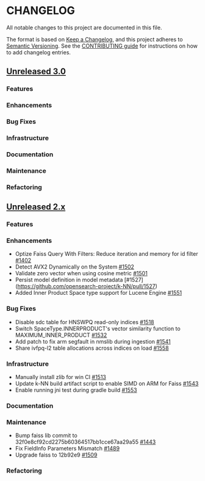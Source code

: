 # CHANGELOG
All notable changes to this project are documented in this file.

The format is based on [Keep a Changelog](https://keepachangelog.com/en/1.0.0/), and this project adheres to [Semantic Versioning](https://semver.org/spec/v2.0.0.html). See the [CONTRIBUTING guide](./CONTRIBUTING.md#Changelog) for instructions on how to add changelog entries.

## [Unreleased 3.0](https://github.com/opensearch-project/k-NN/compare/2.x...HEAD)
### Features
### Enhancements
### Bug Fixes
### Infrastructure
### Documentation
### Maintenance
### Refactoring

## [Unreleased 2.x](https://github.com/opensearch-project/k-NN/compare/2.12...2.x)
### Features
### Enhancements
* Optize Faiss Query With Filters: Reduce iteration and memory for id filter [#1402](https://github.com/opensearch-project/k-NN/pull/1402)
* Detect AVX2 Dynamically on the System [#1502](https://github.com/opensearch-project/k-NN/pull/1502)
* Validate zero vector when using cosine metric [#1501](https://github.com/opensearch-project/k-NN/pull/1501)
* Persist model definition in model metadata [#1527] (https://github.com/opensearch-project/k-NN/pull/1527)
* Added Inner Product Space type support for Lucene Engine [#1551](https://github.com/opensearch-project/k-NN/pull/1551)
### Bug Fixes
* Disable sdc table for HNSWPQ read-only indices [#1518](https://github.com/opensearch-project/k-NN/pull/1518)
* Switch SpaceType.INNERPRODUCT's vector similarity function to MAXIMUM_INNER_PRODUCT [#1532](https://github.com/opensearch-project/k-NN/pull/1532)
* Add patch to fix arm segfault in nmslib during ingestion [#1541](https://github.com/opensearch-project/k-NN/pull/1541)
* Share ivfpq-l2 table allocations across indices on load [#1558](https://github.com/opensearch-project/k-NN/pull/1558)
### Infrastructure
* Manually install zlib for win CI [#1513](https://github.com/opensearch-project/k-NN/pull/1513)
* Update k-NN build artifact script to enable SIMD on ARM for Faiss [#1543](https://github.com/opensearch-project/k-NN/pull/1543)
* Enable running jni test during gradle build [#1553](https://github.com/opensearch-project/k-NN/pull/1553)
### Documentation
### Maintenance
* Bump faiss lib commit to 32f0e8cf92cd2275b60364517bb1cce67aa29a55 [#1443](https://github.com/opensearch-project/k-NN/pull/1443)
* Fix FieldInfo Parameters Mismatch [#1489](https://github.com/opensearch-project/k-NN/pull/1489)
* Upgrade faiss to 12b92e9 [#1509](https://github.com/opensearch-project/k-NN/pull/1509)
### Refactoring
